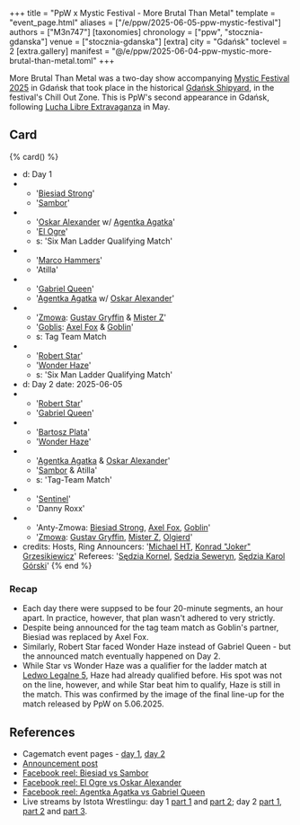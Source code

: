 +++
title = "PpW x Mystic Festival - More Brutal Than Metal"
template = "event_page.html"
aliases = ["/e/ppw/2025-06-05-ppw-mystic-festival"]
authors = ["M3n747"]
[taxonomies]
chronology = ["ppw", "stocznia-gdanska"]
venue = ["stocznia-gdanska"]
[extra]
city = "Gdańsk"
toclevel = 2
[extra.gallery]
manifest = "@/e/ppw/2025-06-04-ppw-mystic-more-brutal-than-metal.toml"
+++

More Brutal Than Metal was a two-day show accompanying [Mystic Festival 2025][mystic] in Gdańsk that took place in the historical [Gdańsk Shipyard](@/v/stocznia-gdanska.md), in the festival's Chill Out Zone. This is PpW's second appearance in Gdańsk, following [Lucha Libre Extravaganza](@/e/ppw/2025-05-16-ppw-lucha-libre-extravaganza.md) in May.

## Card

{% card() %}
- d: Day 1
- - '[Biesiad Strong](@/w/biesiad.md)'
  - '[Sambor](@/w/sambor.md)'
- - '[Oskar Alexander](@/w/oskar-alexander.md) w/ [Agentka Agatka](@/w/agentka-agatka.md)'
  - '[El Ogre](@/w/olgierd.md)'
  - s: 'Six Man Ladder Qualifying Match'
- - '[Marco Hammers](@/w/marco-hammers.md)'
  - 'Atilla'
- - '[Gabriel Queen](@/w/gabriel-queen.md)'
  - '[Agentka Agatka](@/w/agentka-agatka.md) w/ [Oskar Alexander](@/w/oskar-alexander.md)'
- - '[Zmowa](@/tt/zmowa.md): [Gustav Gryffin](@/w/gustav-gryffin.md) & [Mister Z](@/w/mister-z.md)'
  - '[Goblis](@/tt/goblis.md): [Axel Fox](@/w/axel-fox.md) & [Goblin](@/w/goblin.md)'
  - s: Tag Team Match
- - '[Robert Star](@/w/robert-star.md)'
  - '[Wonder Haze](@/w/wonder-haze.md)'
  - s: 'Six Man Ladder Qualifying Match'
- d: Day 2
  date: 2025-06-05
- - '[Robert Star](@/w/robert-star.md)'
  - '[Gabriel Queen](@/w/gabriel-queen.md)'
- - '[Bartosz Plata](@/w/plata.md)'
  - '[Wonder Haze](@/w/wonder-haze.md)'
- - '[Agentka Agatka](@/w/agentka-agatka.md) & [Oskar Alexander](@/w/oskar-alexander.md)'
  - '[Sambor](@/w/sambor.md) & Atilla'
  - s: 'Tag-Team Match'
- - '[Sentinel](@/w/sentinel.md)'
  - 'Danny Roxx'
- - 'Anty-Zmowa: [Biesiad Strong](@/w/biesiad.md), [Axel Fox](@/w/axel-fox.md), [Goblin](@/w/goblin.md)'
  - '[Zmowa](@/tt/zmowa.md): [Gustav Gryffin](@/w/gustav-gryffin.md), [Mister Z](@/w/mister-z.md), [Olgierd](@/w/olgierd.md)'
- credits:
    Hosts, Ring Announcers: '[Michael HT](@/w/michael-ht.md), [Konrad "Joker" Grzesikiewicz](@/w/joker.md)'
    Referees: '[Sędzia Kornel](@/w/sedzia-kornel.md), [Sędzia Seweryn](@/w/sedzia-seweryn.md), [Sędzia Karol Górski](@/w/madman-charlie.md)'
{% end %}

### Recap

* Each day there were suppsed to be four 20-minute segments, an hour apart. In practice, however, that plan wasn't adhered to very strictly.
* Despite being announced for the tag team match as Goblin's partner, Biesiad was replaced by Axel Fox.
* Similarly, Robert Star faced Wonder Haze instead of Gabriel Queen - but the announced match eventually happened on Day 2.
* While Star vs Wonder Haze was a qualifier for the ladder match at [Ledwo Legalne 5](@/e/ppw/2025-06-07-ppw-ledwo-legalne-5.md), Haze had already qualified before. His spot was not on the line, however, and while Star beat him to qualify, Haze is still in the match. This was confirmed by the image of the final line-up for the match released by PpW on 5.06.2025.

## References

* Cagematch event pages - [day 1](https://www.cagematch.net/?id=1&nr=428136), [day 2](https://www.cagematch.net/?id=1&nr=428741)
* [Announcement post](https://www.facebook.com/photo/?fbid=1246774540140902&set=a.734451078039920)
* [Facebook reel: Biesiad vs Sambor](https://www.facebook.com/reel/731351469459974)
* [Facebook reel: El Ogre vs Oskar Alexander](https://www.facebook.com/reel/504039896128850)
* [Facebook reel: Agentka Agatka vs Gabriel Queen](https://www.facebook.com/reel/1374293023779154)
* Live streams by Istota Wrestlingu: day 1 [part 1](https://www.youtube.com/watch?v=0hYiC4hGeK4) and [part 2](https://www.youtube.com/watch?v=iajUof-W6kk&t=912s); day 2 [part 1](https://www.youtube.com/watch?v=AZaOqNBoV8c), [part 2](https://www.youtube.com/watch?v=a2g6ZoWaiBA) and [part 3](https://www.youtube.com/watch?v=N_l8vCw6FWs).

[mystic]: https://www.mysticfestival.pl/
